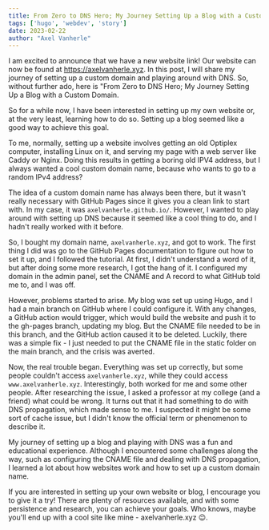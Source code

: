 ```yaml
---
title: From Zero to DNS Hero; My Journey Setting Up a Blog with a Custom Domain
tags: ['hugo', 'webdev', 'story']
date: 2023-02-22
author: "Axel Vanherle"
---
```


I am excited to announce that we have a new website link! Our website can now be found at https://axelvanherle.xyz. In this post, I will share my journey of setting up a custom domain and playing around with DNS. So, without further ado, here is "From Zero to DNS Hero; My Journey Setting Up a Blog with a Custom Domain.

So for a while now, I have been interested in setting up my own website or, at the very least, learning how to do so. Setting up a blog seemed like a good way to achieve this goal.

To me, normally, setting up a website involves getting an old Optiplex computer, installing Linux on it, and serving my page with a web server like Caddy or Nginx. Doing this results in getting a boring old IPV4 address, but I always wanted a cool custom domain name, because who wants to go to a random IPv4 address?

The idea of a custom domain name has always been there, but it wasn't really necessary with GitHub Pages since it gives you a clean link to start with. In my case, it was `axelvanherle.github.io/`. However, I wanted to play around with setting up DNS because it seemed like a cool thing to do, and I hadn't really worked with it before.

So, I bought my domain name, `axelvanherle.xyz`, and got to work. The first thing I did was go to the GitHub Pages documentation to figure out how to set it up, and I followed the tutorial. At first, I didn't understand a word of it, but after doing some more research, I got the hang of it. I configured my domain in the admin panel, set the CNAME and A record to what GitHub told me to, and I was off.

However, problems started to arise. My blog was set up using Hugo, and I had a main branch on GitHub where I could configure it. With any changes, a GitHub action would trigger, which would build the website and push it to the gh-pages branch, updating my blog. But the CNAME file needed to be in this branch, and the GitHub action caused it to be deleted. Luckily, there was a simple fix - I just needed to put the CNAME file in the static folder on the main branch, and the crisis was averted.

Now, the real trouble began. Everything was set up correctly, but some people couldn't access `axelvanherle.xyz`, while they could access `www.axelvanherle.xyz`. Interestingly, both worked for me and some other people. After researching the issue, I asked a professor at my college (and a friend) what could be wrong. It turns out that it had something to do with DNS propagation, which made sense to me. I suspected it might be some sort of cache issue, but I didn't know the official term or phenomenon to describe it.

My journey of setting up a blog and playing with DNS was a fun and educational experience. Although I encountered some challenges along the way, such as configuring the CNAME file and dealing with DNS propagation, I learned a lot about how websites work and how to set up a custom domain name.

If you are interested in setting up your own website or blog, I encourage you to give it a try! There are plenty of resources available, and with some persistence and research, you can achieve your goals. Who knows, maybe you'll end up with a cool site like mine - axelvanherle.xyz 😉.
